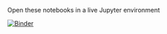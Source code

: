 Open these notebooks in a live Jupyter environment

[![Binder](https://mybinder.org/badge.svg)](https://mybinder.org/v2/gh/rgpkain82/Python-Introduction/blob/master/Class%201/class1.ipynb/master)
